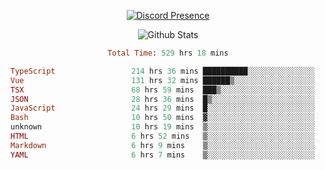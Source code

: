 <!DOCTYPE html>
<body>
<div align="center">

  [![Discord Presence](https://lanyard.cnrad.dev/api/576097150359044106)](https://discord.com/users/576097150359044106)
  
  ![Github Stats](https://github-readme-stats.vercel.app/api?username=verycrunchy&show_icons=true&theme=radical)

<!--START_SECTION:waka-->

```ruby
Total Time: 529 hrs 18 mins

TypeScript                 214 hrs 36 mins ██████████░░░░░░░░░░░░░░░   40.56 %
Vue                        131 hrs 32 mins ██████▒░░░░░░░░░░░░░░░░░░   24.86 %
TSX                        68 hrs 59 mins  ███▒░░░░░░░░░░░░░░░░░░░░░   13.04 %
JSON                       28 hrs 36 mins  █▒░░░░░░░░░░░░░░░░░░░░░░░   05.40 %
JavaScript                 24 hrs 29 mins  █░░░░░░░░░░░░░░░░░░░░░░░░   04.63 %
Bash                       10 hrs 50 mins  ▓░░░░░░░░░░░░░░░░░░░░░░░░   02.05 %
unknown                    10 hrs 19 mins  ▒░░░░░░░░░░░░░░░░░░░░░░░░   01.95 %
HTML                       6 hrs 52 mins   ▒░░░░░░░░░░░░░░░░░░░░░░░░   01.30 %
Markdown                   6 hrs 9 mins    ▒░░░░░░░░░░░░░░░░░░░░░░░░   01.16 %
YAML                       6 hrs 7 mins    ▒░░░░░░░░░░░░░░░░░░░░░░░░   01.16 %
```

<!--END_SECTION:waka-->
</div>
</body>
</html>

